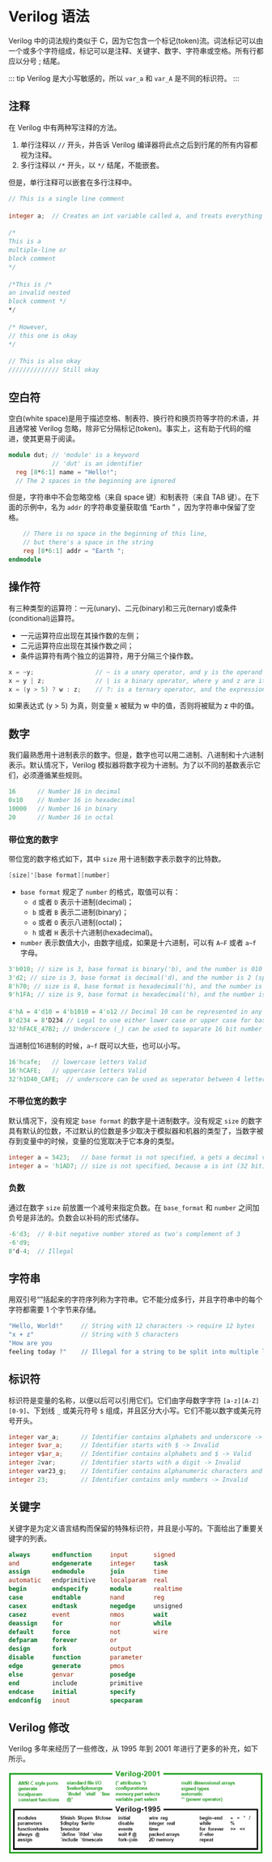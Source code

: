 # Verilog 语法

Verilog 中的词法规约类似于 C，因为它包含一个标记(token)流。词法标记可以由一个或多个字符组成，标记可以是注释、关键字、数字、字符串或空格。所有行都应以分号 ; 结尾。

::: tip
Verilog 是大小写敏感的，所以 `var_a` 和 `var_A` 是不同的标识符。
:::

## 注释

在 Verilog 中有两种写注释的方法。

1. 单行注释以 `//` 开头，并告诉 Verilog 编译器将此点之后到行尾的所有内容都视为注释。
2. 多行注释以 `/*` 开头，以 `*/` 结尾，不能嵌套。

但是，单行注释可以嵌套在多行注释中。

```verilog
// This is a single line comment

integer a;  // Creates an int variable called a, and treats everything to the right of // as a comment

/*
This is a
multiple-line or
block comment
*/

/*This is /*
an invalid nested
block comment */
*/

/* However,
// this one is okay
*/

// This is also okay
////////////// Still okay
```

## 空白符

空白(white space)是用于描述空格、制表符、换行符和换页符等字符的术语，并且通常被 Verilog 忽略，除非它分隔标记(token)。事实上，这有助于代码的缩进，使其更易于阅读。

```verilog
module dut; // 'module' is a keyword
            // 'dut' is an identifier
  reg [8*6:1] name = "Hello!";
  // The 2 spaces in the beginning are ignored
```

但是，字符串中不会忽略空格（来自 space 键）和制表符（来自 TAB 键）。在下面的示例中，名为 `addr` 的字符串变量获取值 “Earth ” ，因为字符串中保留了空格。

```verilog
    // There is no space in the beginning of this line,
    // but there's a space in the string
    reg [8*6:1] addr = "Earth ";
endmodule
```

## 操作符

有三种类型的运算符：一元(unary)、二元(binary)和三元(ternary)或条件(conditional)运算符。

- 一元运算符应出现在其操作数的左侧；
- 二元运算符应出现在其操作数之间；
- 条件运算符有两个独立的运算符，用于分隔三个操作数。

```verilog
x = ~y;                 // ~ is a unary operator, and y is the operand
x = y | z;              // | is a binary operator, where y and z are its operands
x = (y > 5) ? w : z;    // ?: is a ternary operator, and the expression (y > 5), w and z are its operands
```

如果表达式 (y > 5) 为真，则变量 x 被赋为 w 中的值，否则将被赋为 z 中的值。

## 数字

我们最熟悉用十进制表示的数字。但是，数字也可以用二进制、八进制和十六进制表示。默认情况下，Verilog 模拟器将数字视为十进制。为了以不同的基数表示它们，必须遵循某些规则。

```verilog
16      // Number 16 in decimal
0x10    // Number 16 in hexadecimal
10000   // Number 16 in binary
20      // Number 16 in octal
```

### 带位宽的数字

带位宽的数字格式如下，其中 `size` 用十进制数字表示数字的比特数。

```verilog
[size]'[base format][number]
```

- `base format` 规定了 `number` 的格式，取值可以有：
    - `d` 或者 `D` 表示十进制(decimal)；
    - `b` 或者 `B` 表示二进制(binary)；
    - `o` 或者 `O` 表示八进制(octal)；
    - `h` 或者 `H` 表示十六进制(hexadecimal)。
- `number` 表示数值大小，由数字组成，如果是十六进制，可以有 `A~F` 或者 `a~f` 字母。

```verilog
3'b010; // size is 3, base format is binary('b), and the number is 010 (indicates value 2 in binary)
3'd2; // size is 3, base format is decimal('d), and the number is 2 (specified in decimals)
8'h70; // size is 8, base format is hexadecimal('h), and the number is 0x70 (in hex) to represent decimal 112
9'h1FA; // size is 9, base format is hexadecimal('h), and the number is 0x1FA (in hex) to represent decimal 506

4'hA = 4'd10 = 4'b1010 = 4'o12 // Decimal 10 can be represented in any of the four formats
8'd234 = 8'D234 // Legal to use either lower case or upper case for base format
32'hFACE_47B2; // Underscore (_) can be used to separate 16 bit number for readability
```

当进制位16进制的时候，`a~f` 既可以大些，也可以小写。

```verilog
16'hcafe;   // lowercase letters Valid
16'hCAFE;   // uppercase letters Valid
32'h1D40_CAFE;  // underscore can be used as seperator between 4 letters Valid
```

### 不带位宽的数字

默认情况下，没有规定 `base format` 的数字是十进制数字。没有规定 `size` 的数字具有默认的位数，不过默认的位数是多少取决于模拟器和机器的类型了，当数字被存到变量中的时候，变量的位宽取决于它本身的类型。

```verilog
integer a = 5423;   // base format is not specified, a gets a decimal value of 5432
integer a = 'h1AD7; // size is not specified, because a is int (32 bit) value stored in a = 32'h0000_1AD7
```

### 负数

通过在数字 `size` 前放置一个减号来指定负数。在 `base_format` 和 `number` 之间加负号是非法的。负数会以补码的形式储存。

```verilog
-6'd3;  // 8-bit negative number stored as two's complement of 3
-6'd9;
8'd-4;  // Illegal
```

## 字符串

用双引号“”括起来的字符序列称为字符串。它不能分成多行，并且字符串中的每个字符都需要 1 个字节来存储。

```verilog
"Hello, World!"     // String with 12 characters -> require 12 bytes
"x + z"             // String with 5 characters
"How are you
feeling today ?"    // Illegal for a string to be split into multiple lines
```

## 标识符

标识符是变量的名称，以便以后可以引用它们。它们由字母数字字符 `[a-z][A-Z][0-9]`、下划线 `_` 或美元符号 `$` 组成，并且区分大小写。它们不能以数字或美元符号开头。

```verilog
integer var_a;      // Identifier contains alphabets and underscore -> Valid
integer $var_a;     // Identifier starts with $ -> Invalid
integer v$ar_a;     // Identifier contains alphabets and $ -> Valid
integer 2var;       // Identifier starts with a digit -> Invalid
integer var23_g;    // Identifier contains alphanumeric characters and underscore -> Valid
integer 23;         // Identifier contains only numbers -> Invalid
```

## 关键字

关键字是为定义语言结构而保留的特殊标识符，并且是小写的。下面给出了重要关键字的列表。

```verilog
always      endfunction     input       signed
and         endgenerate     integer     task
assign      endmodule       join        time
automatic   endprimitive    localparam  real
begin       endspecify      module      realtime
case        endtable        nand        reg
casex       endtask         negedge     unsigned
casez       event           nmos        wait
deassign    for             nor         while
default     force           not         wire
defparam    forever         or
design      fork            output
disable     function        parameter
edge        generate        pmos
else        genvar          posedge
end         include         primitive
endcase     initial         specify
endconfig   inout           specparam
```

## Verilog 修改

Verilog 多年来经历了一些修改，从 1995 年到 2001 年进行了更多的补充，如下所示。

<p style="text-align:center"><img src="./revision.png" alt="revision" style="zoom:100%;" /></p>


